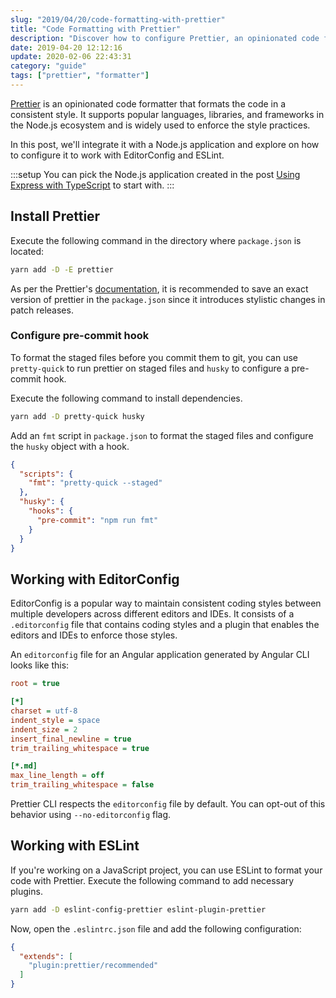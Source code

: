 ```yaml
---
slug: "2019/04/20/code-formatting-with-prettier"
title: "Code Formatting with Prettier"
description: "Discover how to configure Prettier, an opinionated code formatter, to ensure consistent code styling. Integrate it with EditorConfig and ESLint to enforce style practices."
date: 2019-04-20 12:12:16
update: 2020-02-06 22:43:31
category: "guide"
tags: ["prettier", "formatter"]
---
```


[Prettier](https://prettier.io) is an opinionated code formatter that formats the code in a consistent style. It supports popular languages, libraries, and frameworks in the Node.js ecosystem and is widely used to enforce the style practices. 

In this post, we'll integrate it with a Node.js application and explore on how to configure it to work with EditorConfig and ESLint. 

:::setup
You can pick the Node.js application created in the post [Using Express with TypeScript](/post/2019/01/12/using-express-with-typescript/) to start with.
:::

## Install Prettier

Execute the following command in the directory where `package.json` is located:

```sh
yarn add -D -E prettier
```

As per the Prettier's [documentation](https://prettier.io/docs/en/install.html), it is recommended to save an exact version of prettier in the `package.json` since it introduces stylistic changes in patch releases.

### Configure pre-commit hook

To format the staged files before you commit them to git, you can use `pretty-quick` to run prettier on staged files and `husky` to configure a pre-commit hook.

Execute the following command to install dependencies.

```sh
yarn add -D pretty-quick husky
```

Add an `fmt` script in `package.json` to format the staged files and configure the `husky` object with a hook.

```json {3, 7}
{
  "scripts": {
    "fmt": "pretty-quick --staged"
  },
  "husky": {
    "hooks": {
      "pre-commit": "npm run fmt"
    }
  }
}
```

## Working with EditorConfig

EditorConfig is a popular way to maintain consistent coding styles between multiple developers across different editors and IDEs. It consists of a `.editorconfig` file that contains coding styles and a plugin that enables the editors and IDEs to enforce those styles.

An `editorconfig` file for an Angular application generated by Angular CLI looks like this:

```ini
root = true

[*]
charset = utf-8
indent_style = space
indent_size = 2
insert_final_newline = true
trim_trailing_whitespace = true

[*.md]
max_line_length = off
trim_trailing_whitespace = false
```

Prettier CLI respects the `editorconfig` file by default. You can opt-out of this behavior using `--no-editorconfig` flag.

## Working with ESLint

If you're working on a JavaScript project, you can use ESLint to format your code with Prettier. Execute the following command to add necessary plugins.

```sh
yarn add -D eslint-config-prettier eslint-plugin-prettier
```

Now, open the `.eslintrc.json` file and add the following configuration:

```json
{
  "extends": [
    "plugin:prettier/recommended"
  ]
}
```
